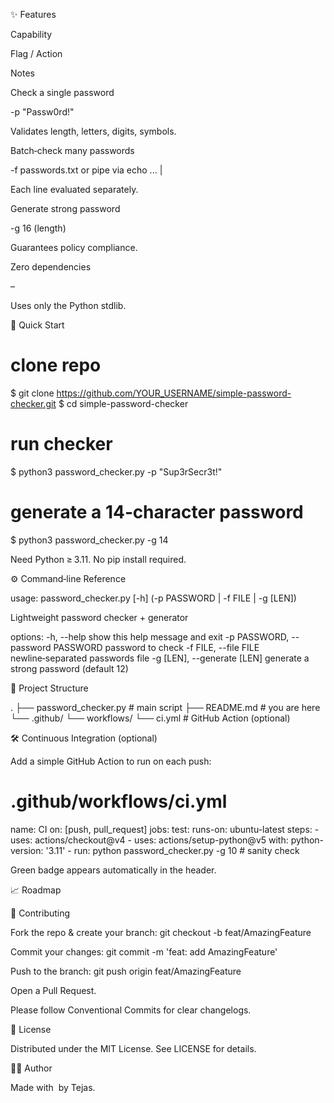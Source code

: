 ✨ Features

Capability

Flag / Action

Notes

Check a single password

-p "Passw0rd!"

Validates length, letters, digits, symbols.

Batch‑check many passwords

-f passwords.txt or pipe via echo ... |

Each line evaluated separately.

Generate strong password

-g 16 (length)

Guarantees policy compliance.

Zero dependencies

–

Uses only the Python stdlib.

🚀 Quick Start

# clone repo
$ git clone https://github.com/YOUR_USERNAME/simple-password-checker.git
$ cd simple-password-checker

# run checker
$ python3 password_checker.py -p "Sup3rSecr3t!"

# generate a 14‑character password
$ python3 password_checker.py -g 14

Need Python ≥ 3.11. No pip install required.

⚙️ Command‑line Reference

usage: password_checker.py [-h] (-p PASSWORD | -f FILE | -g [LEN])

Lightweight password checker + generator

options:
  -h, --help            show this help message and exit
  -p PASSWORD, --password PASSWORD
                        password to check
  -f FILE, --file FILE  newline‑separated passwords file
  -g [LEN], --generate [LEN]
                        generate a strong password (default 12)

📂 Project Structure

.
├── password_checker.py   # main script
├── README.md             # you are here
└── .github/
    └── workflows/
        └── ci.yml        # GitHub Action (optional)

🛠️ Continuous Integration (optional)

Add a simple GitHub Action to run on each push:

# .github/workflows/ci.yml
name: CI
on: [push, pull_request]
jobs:
  test:
    runs-on: ubuntu-latest
    steps:
      - uses: actions/checkout@v4
      - uses: actions/setup-python@v5
        with:
          python-version: '3.11'
      - run: python password_checker.py -g 10  # sanity check

Green badge appears automatically in the header.

📈 Roadmap



🤝 Contributing

Fork the repo & create your branch: git checkout -b feat/AmazingFeature

Commit your changes: git commit -m 'feat: add AmazingFeature'

Push to the branch: git push origin feat/AmazingFeature

Open a Pull Request.

Please follow Conventional Commits for clear changelogs.

📝 License

Distributed under the MIT License. See LICENSE for details.

🧑‍💻 Author

Made with  by Tejas.

